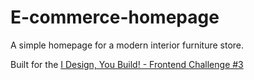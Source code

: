 # E-commerce-homepage
A simple homepage for a modern interior furniture store.

Built for the [I Design, You Build! - Frontend Challenge #3](https://dev.to/zernonia/i-design-you-build-frontend-challenge-3-gda)
